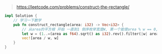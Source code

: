 > https://leetcode.com/problems/construct-the-rectangle/

``` rust
impl Solution {
    // 学习一下数学
    pub fn construct_rectangle(area: i32) -> Vec<i32> {
        // 从area的平方根 开始 一直到1 倒序枚举宽度W, 第一个能使area % w == 0, 即为符合题意的w
        let w = (1..=(area as f64).sqrt() as i32).rev().filter(|w| area % *w == 0).next().unwrap_or(1);
        vec![area / w, w]
    }
}
```
